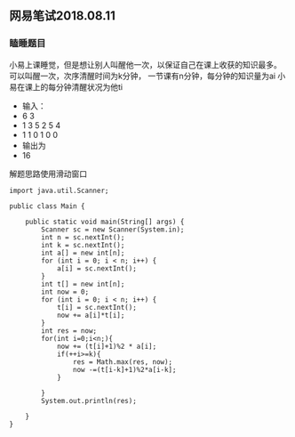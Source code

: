 ## 网易笔试2018.08.11
###   瞌睡题目
  小易上课睡觉，但是想让别人叫醒他一次，以保证自己在课上收获的知识最多。
  可以叫醒一次，次序清醒时间为k分钟，
  一节课有n分钟，每分钟的知识量为ai
  小易在课上的每分钟清醒状况为他ti
  
 * 输入：
 * 6 3 
 * 1 3 5 2 5 4
 * 1 1 0 1 0 0
 * 输出为
 * 16
  
 解题思路使用滑动窗口

```
import java.util.Scanner;

public class Main {

	public static void main(String[] args) {
		Scanner sc = new Scanner(System.in);
		int n = sc.nextInt();
		int k = sc.nextInt();
		int a[] = new int[n];
		for (int i = 0; i < n; i++) {
			a[i] = sc.nextInt();
		}
		int t[] = new int[n];
		int now = 0;
		for (int i = 0; i < n; i++) {
			t[i] = sc.nextInt();
			now += a[i]*t[i];
		}
		int res = now;
		for(int i=0;i<n;){
			now += (t[i]+1)%2 * a[i];
			if(++i>=k){
				res = Math.max(res, now);
				now -=(t[i-k]+1)%2*a[i-k]; 
			}
			
		}
		System.out.println(res);
		
	}
}

```
